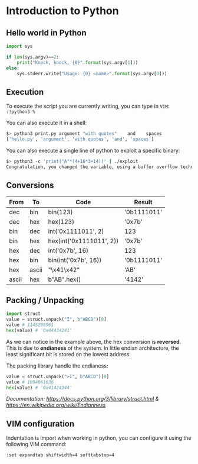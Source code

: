 # Introduction to Python

## Hello world in Python

```py
import sys

if len(sys.argv)==2:
    print("Knock, knock, {0}".format(sys.argv[1]))
else:
    sys.stderr.write("Usage: {0} <name>".format(sys.argv[0]))
```

## Execution

To execute the script you are currently writing, you can type in `VIM`:
`:!python3 %`

You can also execute it in a shell:
```sh
$> python3 print.py argument "with quotes"    and    spaces
['hello.py', 'argument', 'with quotes', 'and', 'spaces']
```

You can also execute a single line of python to exploit a specific binary:
```sh
$> python3 -c 'print("A"*(4+16*3+14))' | ./exploit
Congratulation, you changed the variable, using a buffer overflow technique.
```

## Conversions

| From  | To    | Code                     | Result      |
|-------|-------|--------------------------|-------------|
| dec   | bin   | bin(123)                 | '0b1111011' |
| dec   | hex   | hex(123)                 | '0x7b'      |
| bin   | dec   | int('0x1111011', 2)      | 123         |
| bin   | hex   | hex(int('0x1111011', 2)) | '0x7b'      |
| hex   | dec   | int('0x7b', 16)          | 123         |
| hex   | bin   | bin(int('0x7b', 16))     | '0b1111011' |
| hex   | ascii | "\x41\x42"               | 'AB'        |
| ascii | hex   | b"AB".hex()              | '4142'      |

## Packing / Unpacking

```python
import struct
value = struct.unpack("I", b"ABCD")[0]
value # 1145258561
hex(value) # '0x44434241'
```

As we can notice in the example above, the hex conversion is **reversed**. This is due to **endianess** of the system.
In little endian architecture, the least significant bit is stored on the lowest address.

The packing library handle the endianess:

```python
value = struct.unpack(">I", b"ABCD")[0]
value # 1094861636
hex(value) # '0x41424344'
```

_Documentation: https://docs.python.org/3/library/struct.html & https://en.wikipedia.org/wiki/Endianness_

## VIM configuration

Indentation is import when working in python, you can configure it using the following VIM command:
```
:set expandtab shiftwidth=4 softtabstop=4
```